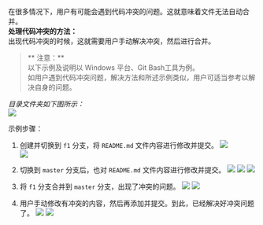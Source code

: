 在很多情况下，用户有可能会遇到代码冲突的问题。这就意味着文件无法自动合并。  
**处理代码冲突的方法：**  
出现代码冲突的时候，这就需要用户手动解决冲突，然后进行合并。

>** 注意：**  
> 以下示例及说明以 Windows 平台、Git Bash工具为例。  
> 如用户遇到代码冲突问题，解决方法和所述示例类似，用户可适当参考以解决自身的问题。

 
*目录文件夹如下图所示：*  
![](https://mc.qcloudimg.com/static/img/8d398b8df95d05508c6307ff0e3f9d83/2017-09-11_104043.png)

示例步骤：  

1. 创建并切换到 `f1` 分支，将 `README.md` 文件内容进行修改并提交。
![](https://mc.qcloudimg.com/static/img/baf28728aab9db543c5195d7881581f3/2017-09-08_173126.png)  
![](https://mc.qcloudimg.com/static/img/9b781c806e7b4610b8ea3e0f117fb3c4/2017-09-08_173443.png)

2. 切换到 `master` 分支后，也对 `README.md` 文件内容进行修改并提交。
![](https://mc.qcloudimg.com/static/img/6ffb9f7c33227b7dd2bdfefd73c192d0/2017-09-11_110646.png)
![](https://mc.qcloudimg.com/static/img/9e010f478dd6fe20914219c4d8c2f197/2017-09-08_171739.png)
![](https://mc.qcloudimg.com/static/img/7b782a29465c9ccf918e454b7bf9bd22/2017-09-08_174739.png)

3. 将 `f1` 分支合并到 `master` 分支，出现了冲突的问题。
![](https://mc.qcloudimg.com/static/img/d306267cedb9fb7258b463ffe9ab7132/2017-09-08_174757.png)
![](https://mc.qcloudimg.com/static/img/2bc9255a930111ad67146dc1eebc8b22/2017-09-08_171553.png)

4. 用户手动修改有冲突的内容，然后再添加并提交。到此，已经解决好冲突问题了。
![](https://mc.qcloudimg.com/static/img/ec5bccd8fe084e54301ec85f4ab389a6/2017-09-08_171410.png)
![](https://mc.qcloudimg.com/static/img/2db4d6226808eee8633a82f43fd95fb4/2017-09-08_175002.png)



